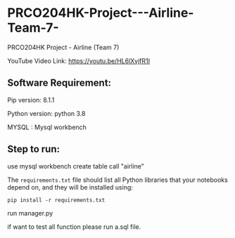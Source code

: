# PRCO204HK-Project---Airline-Team-7-
PRCO204HK Project - Airline (Team 7)

YouTube Video Link: 
https://youtu.be/HL6lXvjfR1I

## Software Requirement:
Pip version: 8.1.1

Python version: python 3.8

MYSQL : Mysql workbench

## Step to run:
use mysql workbench create table call "airline"

The `requirements.txt` file should list all Python libraries that your notebooks
depend on, and they will be installed using:

```
pip install -r requirements.txt
```

run manager.py

if want to test all function please run a.sql file.

